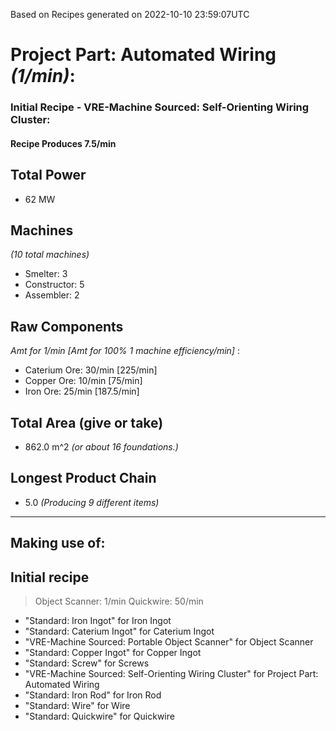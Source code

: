 Based on Recipes generated on 2022-10-10 23:59:07UTC
# Project Part: Automated Wiring *(1/min)*:
### Initial Recipe - VRE-Machine Sourced: Self-Orienting Wiring Cluster:


#### Recipe Produces 7.5/min

## Total Power
*  62 MW

## Machines
*(10 total machines)*
* Smelter: 3
* Constructor: 5
* Assembler: 2

## Raw Components
*Amt for 1/min [Amt for 100% 1 machine efficiency/min]*
:
* Caterium Ore: 30/min [225/min]
* Copper Ore: 10/min [75/min]
* Iron Ore: 25/min [187.5/min]

## Total Area (give or take)
*  862.0 m^2
*(or about 16 foundations.)*

## Longest Product Chain
*  5.0
*(Producing 9 different items)*


------

## Making use of:

## Initial recipe

> Object Scanner: 1/min
> Quickwire: 50/min

* "Standard: Iron Ingot" for Iron Ingot
* "Standard: Caterium Ingot" for Caterium Ingot
* "VRE-Machine Sourced: Portable Object Scanner" for Object Scanner
* "Standard: Copper Ingot" for Copper Ingot
* "Standard: Screw" for Screws
* "VRE-Machine Sourced: Self-Orienting Wiring Cluster" for Project Part: Automated Wiring
* "Standard: Iron Rod" for Iron Rod
* "Standard: Wire" for Wire
* "Standard: Quickwire" for Quickwire
